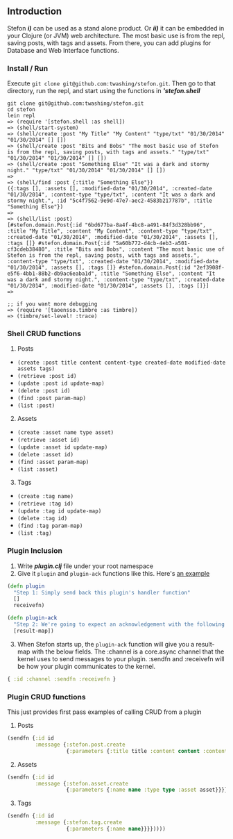 ## Introduction

Stefon ***i)*** can be used as a stand alone product. Or ***ii)*** it can be embedded in your Clojure (or JVM) web architecture. The most basic use is from the repl, saving posts, with tags and assets. From there, you can add plugins for Database and Web Interface functions.


### Install / Run
Execute `git clone git@github.com:twashing/stefon.git`. Then go to that directory, run the repl, and start using the functions in ***'stefon.shell***


```
git clone git@github.com:twashing/stefon.git
cd stefon
lein repl
=> (require '[stefon.shell :as shell])
=> (shell/start-system)
=> (shell/create :post "My Title" "My Content" "type/txt" "01/30/2014" "01/30/2014" [] [])
=> (shell/create :post "Bits and Bobs" "The most basic use of Stefon is from the repl, saving posts, with tags and assets." "type/txt" "01/30/2014" "01/30/2014" [] [])
=> (shell/create :post "Something Else" "It was a dark and stormy night." "type/txt" "01/30/2014" "01/30/2014" [] [])
=>
=> (shell/find :post {:title "Something Else"})
({:tags [], :assets [], :modified-date "01/30/2014", :created-date "01/30/2014", :content-type "type/txt", :content "It was a dark and stormy night.", :id "5c4f7562-9e9d-47e7-aec2-4583b217787b", :title "Something Else"})
=> 
=> (shell/list :post)
[#stefon.domain.Post{:id "6bd677ba-8a4f-4bc8-a491-84f3d328bb96", :title "My Title", :content "My Content", :content-type "type/txt", :created-date "01/30/2014", :modified-date "01/30/2014", :assets [], :tags []} #stefon.domain.Post{:id "5a60b772-d4cb-4eb3-a501-cf3cdeb38480", :title "Bits and Bobs", :content "The most basic use of Stefon is from the repl, saving posts, with tags and assets.", :content-type "type/txt", :created-date "01/30/2014", :modified-date "01/30/2014", :assets [], :tags []} #stefon.domain.Post{:id "2ef3908f-e5f6-4bb1-88b2-db9ac6eaba1d", :title "Something Else", :content "It was a dark and stormy night.", :content-type "type/txt", :created-date "01/30/2014", :modified-date "01/30/2014", :assets [], :tags []}]
=>

;; if you want more debugging
=> (require '[taoensso.timbre :as timbre])
=> (timbre/set-level! :trace)
```


### Shell CRUD functions
1. Posts
  * `(create :post title content content-type created-date modified-date assets tags)`
  * `(retrieve :post id)`
  * `(update :post id update-map)`
  * `(delete :post id)`
  * `(find :post param-map)`
  * `(list :post)`
2. Assets
  * `(create :asset name type asset)`
  * `(retrieve :asset id)`
  * `(update :asset id update-map)`
  * `(delete :asset id)`
  * `(find :asset param-map)`
  * `(list :asset)`
3. Tags
  * `(create :tag name)`
  * `(retrieve :tag id)`
  * `(update :tag id update-map)`
  * `(delete :tag id)`
  * `(find :tag param-map)`
  * `(list :tag)`


### Plugin Inclusion
1. Write ***plugin.clj*** file under your root namespace
2. Give it `plugin` and `plugin-ack` functions like this. Here's [an example](https://github.com/stefonweblog/stefon/blob/master/plugins/heartbeat/plugin.clj)

  ```clojure
  (defn plugin
    "Step 1: Simply send back this plugin's handler function"
    []
    receivefn)

  (defn plugin-ack
    "Step 2: We're going to expect an acknowledgement with the following keys: '(:id :sendfn :receivefn :channel)"
    [result-map])
  ```

3. When Stefon starts up, the `plugin-ack` function will give you a result-map with the below fields. The :channel is a core.async channel that the kernel uses to send messages to your plugin. :sendfn and :receivefn will be how your plugin communicates to the kernel.
  ```clojure
  { :id :channel :sendfn :receivefn }
  ```


### Plugin CRUD functions

This just provides first pass examples of calling CRUD from a plugin

1. Posts
  ```clojure
  (sendfn {:id id
           :message {:stefon.post.create
                     {:parameters {:title title :content content :content-type content-type :created-date cdate :modified-date mdate :assets [] :tags []}}}}))))
  ```

2. Assets
  ```clojure
  (sendfn {:id id
           :message {:stefon.asset.create
                     {:parameters {:name name :type type :asset asset}}}}))))
  ```

3. Tags
  ```clojure
  (sendfn {:id id
           :message {:stefon.tag.create
                     {:parameters {:name name}}}}))))
  ```
